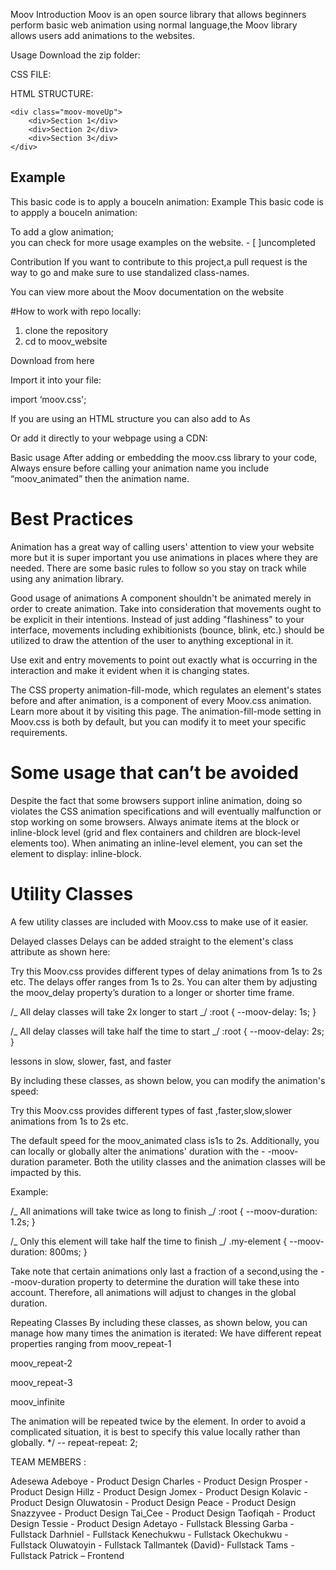 Moov
Introduction
Moov is an open source library that allows beginners perform basic web animation using normal language,the Moov library allows users add animations to the websites.

Usage
Download the zip folder:

CSS FILE:

<link rel="stylesheet" href="path/moov-animate.min.css">

HTML STRUCTURE:

    <div class="moov-moveUp">
        <div>Section 1</div>
        <div>Section 2</div>
        <div>Section 3</div>
    </div>

</div>

## Example

This basic code is to apply a bouceIn animation:
Example
This basic code is to appply a bouceIn animation:

<div class="moov-bounceIn"></div>
To add a glow animation;

<div class="moov-glow"></div>
you can check for more usage examples on the website. - [ ]uncompleted

Contribution
If you want to contribute to this project,a pull request is the way to go and make sure to use standalized class-names.

You can view more about the Moov documentation on the website

#How to work with repo locally:
1) clone the repository
2) cd to moov_website


Download from here

Import it into your file:

import ‘moov.css';

If you are using an HTML structure you can also add to As

Or add it directly to your webpage using a CDN:

Basic usage After adding or embedding the moov.css library to your code, Always ensure before calling your animation name you include “moov_animated” then the animation name.


# Best Practices

Animation has a great way of calling users' attention to view your website more but it is super important you use animations in places where they are needed. There are some basic rules to follow so you stay on track while using any animation library.

Good usage of animations A component shouldn't be animated merely in order to create animation. Take into consideration that movements ought to be explicit in their intentions. Instead of just adding "flashiness" to your interface, movements including exhibitionists (bounce, blink, etc.) should be utilized to draw the attention of the user to anything exceptional in it.

Use exit and entry movements to point out exactly what is occurring in the interaction and make it evident when it is changing states.



The CSS property animation-fill-mode, which regulates an element's states before and after animation, is a component of every Moov.css animation. Learn more about it by visiting this page. The animation-fill-mode setting in Moov.css is both by default, but you can modify it to meet your specific requirements.

# Some usage that can’t be avoided

Despite the fact that some browsers support inline animation, doing so violates the CSS animation specifications and will eventually malfunction or stop working on some browsers. Always animate items at the block or inline-block level (grid and flex containers and children are block-level elements too). When animating an inline-level element, you can set the element to display: inline-block.




  #   Utility Classes

A few utility classes are included with Moov.css to make use of it easier.

Delayed classes Delays can be added straight to the element's class attribute as shown here:

Try this
Moov.css provides different types of delay animations from 1s to 2s etc.
The delays offer ranges from 1s to 2s. You can alter them by adjusting the moov_delay property’s duration to a longer or shorter time frame.

/_ All delay classes will take 2x longer to start _/ :root { --moov-delay: 1s; }

/_ All delay classes will take half the time to start _/ :root { --moov-delay: 2s; }

lessons in slow, slower, fast, and faster

By including these classes, as shown below, you can modify the animation's speed:

Try this
Moov.css provides different types of fast ,faster,slow,slower animations from 1s to 2s etc.

The default speed for the moov_animated class is1s to 2s. Additionally, you can locally or globally alter the animations' duration with the - -moov-duration parameter. Both the utility classes and the animation classes will be impacted by this.

Example:

/_ All animations will take twice as long to finish _/ :root { --moov-duration: 1.2s; }

/_ Only this element will take half the time to finish _/ .my-element { --moov-duration: 800ms; }

Take note that certain animations only last a fraction of a second,using the - -moov-duration property to determine the duration will take these into account. Therefore, all animations will adjust to changes in the global duration.

Repeating Classes By including these classes, as shown below, you can manage how many times the animation is iterated: We have different repeat properties ranging from moov_repeat-1

moov_repeat-2

moov_repeat-3

moov_infinite

The animation will be repeated twice by the element. In order to avoid a complicated situation, it is best to specify this value locally rather than globally. \*/ -- repeat-repeat: 2;

TEAM MEMBERS :

Adesewa Adeboye - Product Design
Charles - Product Design
Prosper - Product Design
Hillz - Product Design
Jomex - Product Design
Kolavic - Product Design
Oluwatosin - Product Design
Peace - Product Design
Snazzyvee - Product Design
Tai_Cee - Product Design
Taofiqah - Product Design
Tessie - Product Design
Adetayo - Fullstack
Blessing Garba - Fullstack
Darhniel - Fullstack
Kenechukwu - Fullstack
Okechukwu - Fullstack
Oluwatoyin - Fullstack
Tallmantek (David)- Fullstack
Tams - Fullstack
Patrick – Frontend

